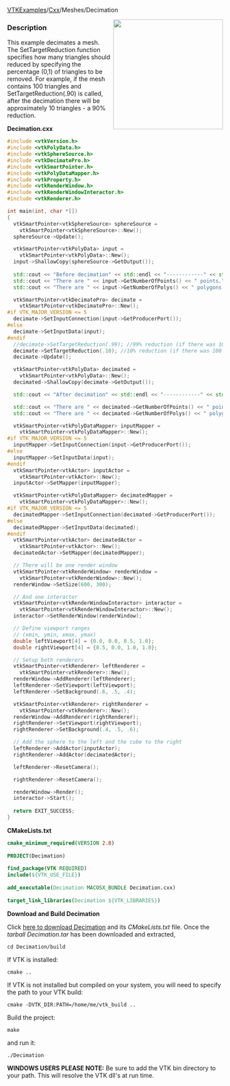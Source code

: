 [VTKExamples](Home)/[Cxx](Cxx)/Meshes/Decimation

<img align="right" src="https://github.com/lorensen/VTKExamples/raw/master/Testing/Baseline/Meshes/TestDecimation.png" width="256" />

### Description
This example decimates a mesh. The SetTargetReduction function specifies how many triangles should reduced by specifying the percentage (0,1) of triangles to be removed. For example, if the mesh contains 100 triangles and SetTargetReduction(.90) is called, after the decimation there will be approximately 10 triangles - a 90% reduction.

**Decimation.cxx**
```c++
#include <vtkVersion.h>
#include <vtkPolyData.h>
#include <vtkSphereSource.h>
#include <vtkDecimatePro.h>
#include <vtkSmartPointer.h>
#include <vtkPolyDataMapper.h>
#include <vtkProperty.h>
#include <vtkRenderWindow.h>
#include <vtkRenderWindowInteractor.h>
#include <vtkRenderer.h>

int main(int, char *[])
{
  vtkSmartPointer<vtkSphereSource> sphereSource =
    vtkSmartPointer<vtkSphereSource>::New();
  sphereSource->Update();

  vtkSmartPointer<vtkPolyData> input =
    vtkSmartPointer<vtkPolyData>::New();
  input->ShallowCopy(sphereSource->GetOutput());
  
  std::cout << "Before decimation" << std::endl << "------------" << std::endl;
  std::cout << "There are " << input->GetNumberOfPoints() << " points." << std::endl;
  std::cout << "There are " << input->GetNumberOfPolys() << " polygons." << std::endl;

  vtkSmartPointer<vtkDecimatePro> decimate =
    vtkSmartPointer<vtkDecimatePro>::New();
#if VTK_MAJOR_VERSION <= 5
  decimate->SetInputConnection(input->GetProducerPort());
#else
  decimate->SetInputData(input);
#endif
  //decimate->SetTargetReduction(.99); //99% reduction (if there was 100 triangles, now there will be 1)
  decimate->SetTargetReduction(.10); //10% reduction (if there was 100 triangles, now there will be 90)
  decimate->Update();

  vtkSmartPointer<vtkPolyData> decimated =
    vtkSmartPointer<vtkPolyData>::New();
  decimated->ShallowCopy(decimate->GetOutput());

  std::cout << "After decimation" << std::endl << "------------" << std::endl;

  std::cout << "There are " << decimated->GetNumberOfPoints() << " points." << std::endl;
  std::cout << "There are " << decimated->GetNumberOfPolys() << " polygons." << std::endl;

  vtkSmartPointer<vtkPolyDataMapper> inputMapper =
    vtkSmartPointer<vtkPolyDataMapper>::New();
#if VTK_MAJOR_VERSION <= 5
  inputMapper->SetInputConnection(input->GetProducerPort());
#else
  inputMapper->SetInputData(input);
#endif
  vtkSmartPointer<vtkActor> inputActor =
    vtkSmartPointer<vtkActor>::New();
  inputActor->SetMapper(inputMapper);

  vtkSmartPointer<vtkPolyDataMapper> decimatedMapper =
    vtkSmartPointer<vtkPolyDataMapper>::New();
#if VTK_MAJOR_VERSION <= 5
  decimatedMapper->SetInputConnection(decimated->GetProducerPort());
#else
  decimatedMapper->SetInputData(decimated);
#endif
  vtkSmartPointer<vtkActor> decimatedActor =
    vtkSmartPointer<vtkActor>::New();
  decimatedActor->SetMapper(decimatedMapper);

  // There will be one render window
  vtkSmartPointer<vtkRenderWindow> renderWindow =
    vtkSmartPointer<vtkRenderWindow>::New();
  renderWindow->SetSize(600, 300);

  // And one interactor
  vtkSmartPointer<vtkRenderWindowInteractor> interactor =
    vtkSmartPointer<vtkRenderWindowInteractor>::New();
  interactor->SetRenderWindow(renderWindow);

  // Define viewport ranges
  // (xmin, ymin, xmax, ymax)
  double leftViewport[4] = {0.0, 0.0, 0.5, 1.0};
  double rightViewport[4] = {0.5, 0.0, 1.0, 1.0};

  // Setup both renderers
  vtkSmartPointer<vtkRenderer> leftRenderer =
    vtkSmartPointer<vtkRenderer>::New();
  renderWindow->AddRenderer(leftRenderer);
  leftRenderer->SetViewport(leftViewport);
  leftRenderer->SetBackground(.6, .5, .4);

  vtkSmartPointer<vtkRenderer> rightRenderer =
    vtkSmartPointer<vtkRenderer>::New();
  renderWindow->AddRenderer(rightRenderer);
  rightRenderer->SetViewport(rightViewport);
  rightRenderer->SetBackground(.4, .5, .6);

  // Add the sphere to the left and the cube to the right
  leftRenderer->AddActor(inputActor);
  rightRenderer->AddActor(decimatedActor);

  leftRenderer->ResetCamera();

  rightRenderer->ResetCamera();

  renderWindow->Render();
  interactor->Start();
  
  return EXIT_SUCCESS;
}
```
**CMakeLists.txt**
```cmake
cmake_minimum_required(VERSION 2.8)
 
PROJECT(Decimation)
 
find_package(VTK REQUIRED)
include(${VTK_USE_FILE})
 
add_executable(Decimation MACOSX_BUNDLE Decimation.cxx)
 
target_link_libraries(Decimation ${VTK_LIBRARIES})
```

**Download and Build Decimation**

Click [here to download Decimation](https://github.com/lorensen/VTKWikiExamplesTarballs/raw/master/Decimation.tar) and its *CMakeLists.txt* file.
Once the *tarball Decimation.tar* has been downloaded and extracted,
```
cd Decimation/build 
```
If VTK is installed:
```
cmake ..
```
If VTK is not installed but compiled on your system, you will need to specify the path to your VTK build:
```
cmake -DVTK_DIR:PATH=/home/me/vtk_build ..
```
Build the project:
```
make
```
and run it:
```
./Decimation
```
**WINDOWS USERS PLEASE NOTE:** Be sure to add the VTK bin directory to your path. This will resolve the VTK dll's at run time.

